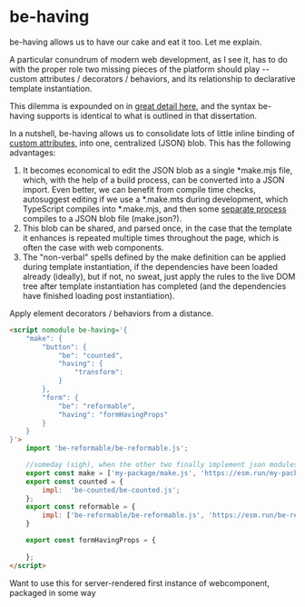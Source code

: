# be-having

be-having allows us to have our cake and eat it too.  Let me explain.

A particular conundrum of modern web development, as I see it, has to do with the proper role two missing pieces of the platform should play -- custom attributes / decorators / behaviors, and its relationship to  declarative template instantiation.

This dilemma is expounded on in [great detail here](https://github.com/bahrus/trans-render#extending-tr-dtr-horizontally), and the syntax be-having supports is identical to what is outlined in that dissertation.

In a nutshell, be-having allows us to consolidate lots of little inline binding of [custom attributes](https://github.com/bahrus/be-decorated), into one, centralized (JSON) blob.  This has the following advantages:

1.  It becomes economical to edit the JSON blob as a single *make.mjs file, which, with the help of a build process, can be converted into a JSON import.  Even better, we can benefit from compile time checks, autosuggest editing if we use a *.make.mts during development, which TypeScript compiles into *.make.mjs, and then some [separate process](https://github.com/bahrus/may-it-be) compiles to a JSON blob file (make.json?).
2.  This blob can be shared, and parsed once, in the case that the template it enhances is repeated multiple times throughout the page, which is often the case with web components.
3.  The "non-verbal" spells defined by the make definition can be applied during template instantiation, if the dependencies have been loaded already (ideally), but if not, no sweat, just apply the rules to the live DOM tree after template instantiation has completed (and the dependencies have finished loading post instantiation).



Apply element decorators / behaviors from a distance.

```html
<script nomodule be-having='{
    "make": {
        "button": {
            "be": "counted",
            "having": {
                "transform": 
            }
        },
        "form": {
            "be": "reformable",
            "having": "formHavingProps"
        }
    }
}'> 
    import 'be-reformable/be-reformable.js';

    //someday (sigh), when the other two finally implement json modules, can switch to json
    export const make = ['my-package/make.js', 'https://esm.run/my-package@0.0.123/make.js']; 
    export const counted = {
        impl:  'be-counted/be-counted.js';
    };
    export const reformable = {
        impl: ['be-reformable/be-reformable.js', 'https://esm.run/be-reformable@0.0.23']
    }

    export const formHavingProps = {
        
    };
</script>
```

Want to use this for server-rendered first instance of webcomponent, packaged in some way 